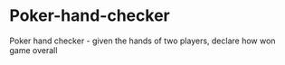 # Poker-hand-checker

Poker hand checker - given the hands of two players, declare how won game overall
